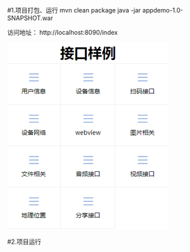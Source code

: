 #1.项目打包、运行
mvn clean package
java -jar appdemo-1.0-SNAPSHOT.war

访问地址：
http://localhost:8090/index

![项目首页](doc/images/index.png)

#2.项目运行
